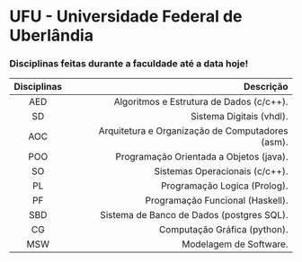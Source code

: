 # UFU - Universidade Federal de Uberlândia

### Disciplinas feitas durante a faculdade até a data hoje!  

Disciplinas | Descrição  
:-----------: | ----------:
AED         | Algoritmos e Estrutura de Dados (c/c++).
SD          | Sistema Digitais (vhdl).
AOC         | Arquitetura e Organização de Computadores (asm).
POO         | Programação Orientada a Objetos (java).
SO          | Sistemas Operacionais (c/c++).
PL          | Programação Logica (Prolog).
PF          | Programação Funcional (Haskell).
SBD         | Sistema de Banco de Dados (postgres SQL).
CG          | Computação Gráfica (python).
MSW         | Modelagem de Software.
